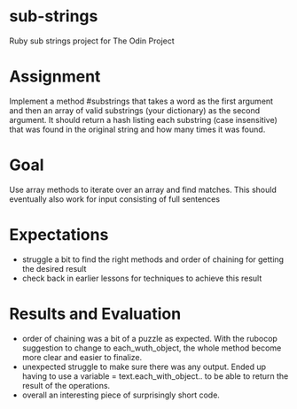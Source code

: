 # sub-strings
Ruby sub strings project for The Odin Project

# Assignment
Implement a method #substrings that takes a word as the first argument and then an array of valid substrings (your dictionary) as the second argument. It should return a hash listing each substring (case insensitive) that was found in the original string and how many times it was found.

# Goal
Use array methods to iterate over an array and find matches. This should eventually also work for input consisting of full sentences

# Expectations
- struggle a bit to find the right methods and order of chaining for getting the desired result
- check back in earlier lessons for techniques to achieve this result

# Results and Evaluation
- order of chaining was a bit of a puzzle as expected. With the rubocop suggestion to change to each_wuth_object, the whole method become more clear and easier to finalize.
- unexpected struggle to make sure there was any output. Ended up having to use a variable = text.each_with_object.. to be able to return the result of the operations.
- overall an interesting piece of surprisingly short code.